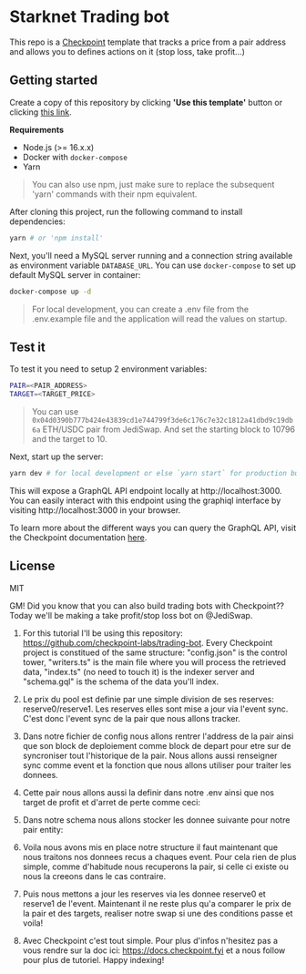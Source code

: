 # Starknet Trading bot

This repo is a [Checkpoint](https://checkpoint.fyi) template that tracks a price from a pair address and allows you to defines actions on it (stop loss, take profit...)

## Getting started

Create a copy of this repository by clicking **'Use this template'** button or clicking [this
link](https://github.com/snapshot-labs/token-api-checkpoint/generate).

**Requirements**

- Node.js (>= 16.x.x)
- Docker with `docker-compose`
- Yarn

> You can also use npm, just make sure to replace the subsequent 'yarn' commands with their npm equivalent.

After cloning this project, run the following command to install dependencies:

```bash
yarn # or 'npm install'
```

Next, you'll need a MySQL server running and a connection string available as environment variable `DATABASE_URL`.
You can use `docker-compose` to set up default MySQL server in container:

```bash
docker-compose up -d
```

> For local development, you can create a .env file from the .env.example file and the application will read the values on startup.

## Test it

To test it you need to setup 2 environment variables:
```bash
PAIR=<PAIR_ADDRESS>
TARGET=<TARGET_PRICE>
```

> You can use `0x04d0390b777b424e43839cd1e744799f3de6c176c7e32c1812a41dbd9c19db6a` ETH/USDC pair from JediSwap. And set the starting block to 10796 and the target to 10.

Next, start up the server:

```bash
yarn dev # for local development or else `yarn start` for production build.
```

This will expose a GraphQL API endpoint locally at http://localhost:3000. You can easily interact with this endpoint using the graphiql interface by visiting http://localhost:3000 in your browser.

To learn more about the different ways you can query the GraphQL API, visit the Checkpoint documentation [here](https://docs.checkpoint.fyi/).

## License

MIT

GM! Did you know that you can also build trading bots with Checkpoint?? Today we'll be making a take profit/stop loss bot on @JediSwap.

1. For this tutorial I'll be using this repository: https://github.com/checkpoint-labs/trading-bot. Every Checkpoint project is constitued of the same structure: "config.json" is the control tower, "writers.ts" is the main file where you will process the retrieved data, "index.ts" (no need to touch it) is the indexer server and "schema.gql" is the schema of the data you'll index.

2. Le prix du pool est definie par une simple division de ses reserves: reserve0/reserve1. Les reserves elles sont mise a jour via l'event sync. C'est donc l'event sync de la pair que nous allons tracker.

3. Dans notre fichier de config nous allons rentrer l'address de la pair ainsi que son block de deploiement comme block de depart pour etre sur de syncroniser tout l'historique de la pair. Nous allons aussi renseigner sync comme event et la fonction que nous allons utiliser pour traiter les donnees.

4. Cette pair nous allons aussi la definir dans notre .env ainsi que nos target de profit et d'arret de perte comme ceci:


5. Dans notre schema nous allons stocker les donnee suivante pour notre pair entity: 
<schema>

6. Voila nous avons mis en place notre structure il faut maintenant que nous traitons nos donnees recus a chaques event. Pour cela rien de plus simple, comme d'habitude nous recuperons la pair, si celle ci existe ou nous la creeons dans le cas contraire.

7. Puis nous mettons a jour les reserves via les donnee reserve0 et reserve1 de l'event. Maintenant il ne reste plus qu'a comparer le prix de la pair et des targets, realiser notre swap si une des conditions passe et voila!

8. Avec Checkpoint c'est tout simple. Pour plus d'infos n'hesitez pas a vous rendre sur la doc ici: https://docs.checkpoint.fyi et a nous follow pour plus de tutoriel. Happy indexing!
